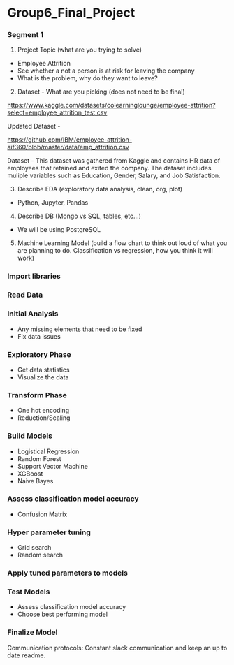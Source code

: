 # Group6_Final_Project

### Segment 1
1) Project Topic (what are you trying to solve)
- Employee Attrition 
- See whether a not a person is at risk for leaving the company 
- What is the problem, why do they want to leave? 


2) Dataset - What are you picking (does not need to be final)

https://www.kaggle.com/datasets/colearninglounge/employee-attrition?select=employee_attrition_test.csv

Updated Dataset -

https://github.com/IBM/employee-attrition-aif360/blob/master/data/emp_attrition.csv

Dataset - This dataset was gathered from Kaggle and contains HR data of employees that retained and exited the company. The dataset includes muliple variables such as Education, Gender, Salary, and Job Satisfaction.


3) Describe EDA (exploratory data analysis, clean, org, plot)

 - Python, Jupyter, Pandas

4) Describe DB (Mongo vs SQL, tables, etc...)

- We will be using PostgreSQL

5) Machine Learning Model (build a flow chart to think out loud of what you are planning to do. Classification vs regression, how you think it will work)


### Import libraries

### Read Data

### Initial Analysis

- Any missing elements that need to be fixed
- Fix data issues
### Exploratory Phase
- Get data statistics
- Visualize the data
### Transform Phase
- One hot encoding
- Reduction/Scaling
### Build Models
- Logistical Regression
- Random Forest
- Support Vector Machine
- XGBoost
- Naive Bayes
### Assess classification model accuracy
- Confusion Matrix
### Hyper parameter tuning
- Grid search
- Random search
### Apply tuned parameters to models
### Test Models
- Assess classification model accuracy
- Choose best performing model
### Finalize Model

Communication protocols: Constant slack communication and keep an up to date readme. 

